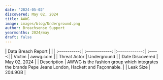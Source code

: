 ```yaml
---
date: '2024-05-02'
discovered: May 02, 2024
title: AWWG
image: images/blog/Underground.png
author: Breachsense Support
yearmonths: 2024/may
draft: false
---
```


| Data Breach Report           |              | 
| :-----------: | :-------------:     |:-------------:    | :-----:|
| Victim      | awwg.com      | 
| Threat Actor      | Underground      | 
| Date Discovered      | May 02, 2024      | 
| Description      | AWWG is the fashion group which integrates the brands Pepe Jeans London, Hackett and Façonnable.      | 
| Leak Size      | 204.9GB      | 

